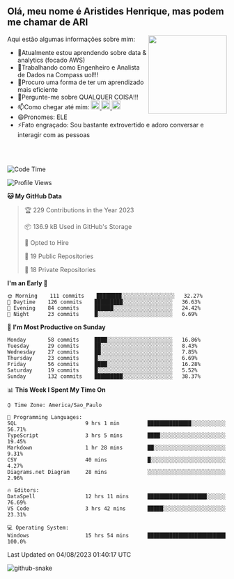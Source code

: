 ## Olá, meu nome é Aristides Henrique, mas podem me chamar de ARI

<div >
Aqui estão algumas informações sobre mim:<img align="right" height="180em" src="https://user-images.githubusercontent.com/97318481/177042589-45d62122-82a9-4a32-b3a7-87b322825b2f.png">
</div>

- 🌱Atualmente estou aprendendo sobre data & analytics (focado AWS)
- 👯Trabalhando como Engenheiro e Analista de Dados na Compass uol!!!
- 🤔Procuro uma forma de ter um aprendizado mais eficiente
- 💬Pergunte-me sobre QUALQUER COISA!!!
- 📫Como chegar até mim:
  <a href="https://www.instagram.com/aryhenry/" target="_blank">
  <img src="https://img.shields.io/badge/-Instagram-%23E4405F?style=for-the-badge&logo=instagram&logoColor=black" height="20px">
  </a>
  <a href="https://www.linkedin.com/in/aristides-henrique/" target="_blank">
  <img src="https://img.shields.io/badge/-LinkedIn-%230077B5?style=for-the-badge&logo=linkedin&logoColor=black" height="20px">
  </a> 
  <a href="mailto:arihenriqueuna@gmail.com">
  <img src="https://img.shields.io/badge/-Gmail-%23333?style=for-the-badge&logo=gmail&logoColor=white" height="20px">
  </a>
- 😄Pronomes: ELE
- ⚡Fato engraçado: Sou bastante extrovertido e adoro conversar e interagir com as pessoas
<br/>
<br/>


<!--START_SECTION:waka-->
![Code Time](http://img.shields.io/badge/Code%20Time-1%2C032%20hrs%2011%20mins-blue)

![Profile Views](http://img.shields.io/badge/Profile%20Views-11-blue)

**🐱 My GitHub Data** 

> 🏆 229 Contributions in the Year 2023
 > 
> 📦 136.9 kB Used in GitHub's Storage 
 > 
> 💼 Opted to Hire
 > 
> 📜 19 Public Repositories 
 > 
> 🔑 18 Private Repositories  
 > 
**I'm an Early 🐤** 

```text
🌞 Morning    111 commits    ████████░░░░░░░░░░░░░░░░░   32.27% 
🌇 Daytime    126 commits    █████████░░░░░░░░░░░░░░░░   36.63% 
🌃 Evening    84 commits     ██████░░░░░░░░░░░░░░░░░░░   24.42% 
🌙 Night      23 commits     █░░░░░░░░░░░░░░░░░░░░░░░░   6.69%

```
📅 **I'm Most Productive on Sunday** 

```text
Monday       58 commits     ████░░░░░░░░░░░░░░░░░░░░░   16.86% 
Tuesday      29 commits     ██░░░░░░░░░░░░░░░░░░░░░░░   8.43% 
Wednesday    27 commits     ██░░░░░░░░░░░░░░░░░░░░░░░   7.85% 
Thursday     23 commits     █░░░░░░░░░░░░░░░░░░░░░░░░   6.69% 
Friday       56 commits     ████░░░░░░░░░░░░░░░░░░░░░   16.28% 
Saturday     19 commits     █░░░░░░░░░░░░░░░░░░░░░░░░   5.52% 
Sunday       132 commits    █████████░░░░░░░░░░░░░░░░   38.37%

```


📊 **This Week I Spent My Time On** 

```text
⌚︎ Time Zone: America/Sao_Paulo

💬 Programming Languages: 
SQL                      9 hrs 1 min         ██████████████░░░░░░░░░░░   56.71% 
TypeScript               3 hrs 5 mins        ████░░░░░░░░░░░░░░░░░░░░░   19.45% 
Markdown                 1 hr 28 mins        ██░░░░░░░░░░░░░░░░░░░░░░░   9.31% 
CSV                      40 mins             █░░░░░░░░░░░░░░░░░░░░░░░░   4.27% 
Diagrams.net Diagram     28 mins             ░░░░░░░░░░░░░░░░░░░░░░░░░   2.96%

🔥 Editors: 
DataSpell                12 hrs 11 mins      ███████████████████░░░░░░   76.69% 
VS Code                  3 hrs 42 mins       █████░░░░░░░░░░░░░░░░░░░░   23.31%

💻 Operating System: 
Windows                  15 hrs 54 mins      █████████████████████████   100.0%

```


 Last Updated on 04/08/2023 01:40:17 UTC
<!--END_SECTION:waka-->

<img alt="github-snake" src="https://github.com/AriHenrique/AriHenrique/blob/output/github-contribution-grid-snake-dark.svg" />

